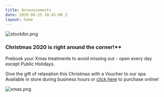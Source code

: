 ```yaml
---
title: Announcements
date: 2020-08-25 18:45:00 Z
layout: home
---
```


![stockibn.png](/uploads/stockibn.png)
### Christmas 2020 is right around the corner!**

Prebook your Xmas treatments to avoid missing out - open every day except Public Holidays.

Give the gift of relaxation this Christmas with a Voucher to our spa. Available in store during business hours or [click here](https://bit.ly/3ktuXda) to purchase online!

![xmas.png](/uploads/xmas.png)
